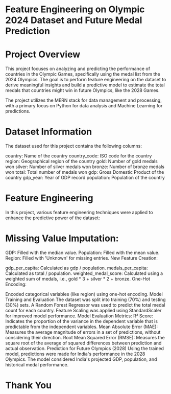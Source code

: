 # Feature Engineering on Olympic 2024 Dataset and Future Medal Prediction

# Project Overview
This project focuses on analyzing and predicting the performance of countries in the Olympic Games, specifically using the medal list from the 2024 Olympics. The goal is to perform feature engineering on the dataset to derive meaningful insights and build a predictive model to estimate the total medals that countries might win in future Olympics, like the 2028 Games.

The project utilizes the MERN stack for data management and processing, with a primary focus on Python for data analysis and Machine Learning for predictions.

# Dataset Information
The dataset used for this project contains the following columns:

country: Name of the country
country_code: ISO code for the country
region: Geographical region of the country
gold: Number of gold medals won
silver: Number of silver medals won
bronze: Number of bronze medals won
total: Total number of medals won
gdp: Gross Domestic Product of the country
gdp_year: Year of GDP record
population: Population of the country

# Feature Engineering
In this project, various feature engineering techniques were applied to enhance the predictive power of the dataset:

# Missing Value Imputation:

GDP: Filled with the median value.
Population: Filled with the mean value.
Region: Filled with 'Unknown' for missing entries.
New Feature Creation:

gdp_per_capita: Calculated as gdp / population.
medals_per_capita: Calculated as total / population.
weighted_medal_score: Calculated using a weighted sum of medals, i.e., gold * 3 + silver * 2 + bronze.
One-Hot Encoding:

Encoded categorical variables (like region) using one-hot encoding.
Model Training and Evaluation
The dataset was split into training (70%) and testing (30%) sets.
A Random Forest Regressor was used to predict the total medal count for each country.
Feature Scaling was applied using StandardScaler for improved model performance.
Model Evaluation Metrics:
R² Score: Indicates the proportion of the variance in the dependent variable that is predictable from the independent variables.
Mean Absolute Error (MAE): Measures the average magnitude of errors in a set of predictions, without considering their direction.
Root Mean Squared Error (RMSE): Measures the square root of the average of squared differences between prediction and actual observation.
Prediction for Future Olympics (2028)
Using the trained model, predictions were made for India's performance in the 2028 Olympics. The model considered India's projected GDP, population, and historical medal performance.

# Thank You